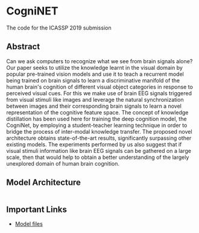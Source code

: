 # CogniNET
The code for the ICASSP 2019 submission

## Abstract
Can we ask computers to recognize what we see from brain signals alone? Our paper seeks to utilize the knowledge learnt in the visual domain by popular pre-trained vision models and use it to teach a recurrent model being trained on brain signals to learn a discriminative manifold of the human brain's cognition of different visual object categories in response to perceived visual cues. For this we make use of brain EEG signals triggered from visual stimuli like images and leverage the natural synchronization between images and their corresponding brain signals to learn a novel representation of the cognitive feature space. The concept of knowledge distillation has been used here for training the deep cognition model, the CogniNet, by employing a student-teacher learning technique in order to bridge the process of inter-modal knowledge transfer. The proposed novel architecture obtains state-of-the-art results, significantly surpassing other existing models. The experiments performed by us also suggest that if visual stimuli information like brain EEG signals can be gathered on a large scale, then that would help to obtain a better understanding of the largely unexplored domain of human brain cognition.

## Model Architecture
<img src="">

## Important Links
 - [Model files](https://drive.google.com/open?id=1k8qm560BYlybynB2YU9dj_kB4ZqrohfE)


